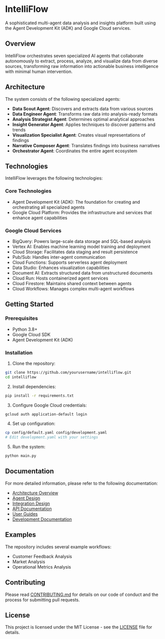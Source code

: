 # IntelliFlow

A sophisticated multi-agent data analysis and insights platform built using the Agent Development Kit (ADK) and Google Cloud services.

## Overview

IntelliFlow orchestrates seven specialized AI agents that collaborate autonomously to extract, process, analyze, and visualize data from diverse sources, transforming raw information into actionable business intelligence with minimal human intervention.

## Architecture

The system consists of the following specialized agents:

- **Data Scout Agent**: Discovers and extracts data from various sources
- **Data Engineer Agent**: Transforms raw data into analysis-ready formats
- **Analysis Strategist Agent**: Determines optimal analytical approaches
- **Insight Generator Agent**: Applies techniques to discover patterns and trends
- **Visualization Specialist Agent**: Creates visual representations of findings
- **Narrative Composer Agent**: Translates findings into business narratives
- **Orchestrator Agent**: Coordinates the entire agent ecosystem

## Technologies

IntelliFlow leverages the following technologies:

### Core Technologies
- Agent Development Kit (ADK): The foundation for creating and orchestrating all specialized agents
- Google Cloud Platform: Provides the infrastructure and services that enhance agent capabilities

### Google Cloud Services
- BigQuery: Powers large-scale data storage and SQL-based analysis
- Vertex AI: Enables machine learning model training and deployment
- Cloud Storage: Facilitates data staging and result persistence
- Pub/Sub: Handles inter-agent communication
- Cloud Functions: Supports serverless agent deployment
- Data Studio: Enhances visualization capabilities
- Document AI: Extracts structured data from unstructured documents
- Cloud Run: Hosts containerized agent services
- Cloud Firestore: Maintains shared context between agents
- Cloud Workflows: Manages complex multi-agent workflows

## Getting Started

### Prerequisites
- Python 3.8+
- Google Cloud SDK
- Agent Development Kit (ADK)

### Installation

1. Clone the repository:
```bash
git clone https://github.com/yourusername/intelliflow.git
cd intelliflow
```

2. Install dependencies:
```bash
pip install -r requirements.txt
```

3. Configure Google Cloud credentials:
```bash
gcloud auth application-default login
```

4. Set up configuration:
```bash
cp config/default.yaml config/development.yaml
# Edit development.yaml with your settings
```

5. Run the system:
```bash
python main.py
```

## Documentation

For more detailed information, please refer to the following documentation:

- [Architecture Overview](docs/architecture/system_overview.md)
- [Agent Design](docs/architecture/agent_design.md)
- [Integration Design](docs/architecture/integration_design.md)
- [API Documentation](docs/api/)
- [User Guides](docs/user_guides/)
- [Development Documentation](docs/development/)

## Examples

The repository includes several example workflows:

- Customer Feedback Analysis
- Market Analysis
- Operational Metrics Analysis

## Contributing

Please read [CONTRIBUTING.md](CONTRIBUTING.md) for details on our code of conduct and the process for submitting pull requests.

## License

This project is licensed under the MIT License - see the [LICENSE](LICENSE) file for details.
